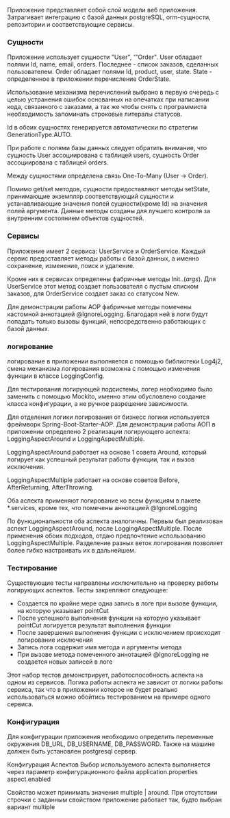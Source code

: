 Приложение представляет собой слой модели веб приложения. Затрагивает интеграцию с базой данных postgreSQL, orm-сущности, репозитории и соответствующие сервисы. 

### Сущности

Приложение использует сущности "User", '"Order". User обладает полями Id, name, email, orders. Последнее - список заказов, сделанных пользователем. Order обладает полями Id, product, user, state. State - определенное в приложении перечисление OrderState. 

Использование механизма перечислений выбрано в первую очередь с целью устранения ошибок основанных на опечатках при написании кода, связанного с заказами, а так же чтобы снять с программиста необходимость запоминать строковые литералы статусов.

Id в обоих сущностях генерируется автоматически по стратегии GenerationType.AUTO.

При работе с полями базы данных следует обратить внимание, что сущность User ассоциирована с таблицей users, сущность Order ассоциирована с таблицей orders. 

Между сущностями определена связь One-To-Many (User -> Order).

Помимо get/set методов, сущности предоставляют методы setState, принимающие экземпляр соответствующий сущности и устанавливающие значения полей сущности(кроме Id) на значения полей аргумента. Данные методы созданы для лучшего контроля за внутренним состоянием объектов сущностей.

### Сервисы
Приложение имеет 2 сервиса: UserService и OrderService. Каждый сервис предоставляет методы работы с базой данных, а именно сохранение, изменение, поиск и удаление.

Кроме них в сервисах определены фабричные методы Init..(*args*).
Для UserService этот метод создает пользователя с пустым списком заказов, для OrderService создает заказ со статусом New.

Для демонстрации работы AOP фабричные методы помечены кастомной аннотацией @IgnoreLogging. Благодаря ней в логи будут попадать только вызовы функций, непосредственно работающих с базой данных.


### логирование
логирование в приложении выполняется с помощью библиотеки Log4j2, смена механизма логирования возможна с помощью изменения функции в классе LoggingConfig. 

Для тестирования логирующей подсистемы, логер необходимо было заменить с помощью Mockito, именно этим обусловлено создание класса конфигурации, а не ручное разрешение зависимости.

Для отделения логики логирования от бизнесс логики используется фреймворк Spring-Boot-Starter-AOP. Для демонстрации работы АОП в приложении определено 2 реализации логирующего аспекта: LoggingAspectAround и LoggingAspectMultiple.

LoggingAspectAround работает на основе 1 совета Around, который логирует как успешный результат работы функции, так и вызов исключения.

LoggingAspectMultiple работает на основе советов Before, AfterReturning, AfterThrowing. 

Оба аспекта применяют логирование ко всем функциям в пакете \*.services, кроме тех, что помечены аннотацией @IgnoreLogging

По функциональности оба аспекта аналогичны. Первым был реализован аспект LoggingAspectAround, после LoggingAspectMultiple. После применения обоих подходов, отдаю предпочтение использованию LoggingAspectMultiple. Разделение разных веток логирования позволяет более гибко настраивать их в дальнейшем.

### Тестирование

Существующие тесты направлены исключительно на проверку работы логирующих аспектов. Тесты закрепляют следующее:
- Создается по крайне мере одна запись в логе при вызове функции, на которую указывает pointCut
- После успешного выполнения функции на которую указывает pointCut логируется результат выполнения функции
- После завершения выполнения функции с исключением происходит логирование исключения
- Запись лога содержит имя метода и аргументы метода
- При вызове метода помеченного аннотацией @IgnoreLogging не создается новых записей в логе

Этот набор тестов демонстрирует, работоспособность аспекта на одном из сервисов. Логика работы аспекта не зависит от логики работы сервиса, так что в приложении которое не будет реально использоваться можно обойтись тестированием на примере одного сервиса.

### Конфигурация
Для конфигурации приложения необходимо определить переменные окружения DB_URL, DB_USERNAME, DB_PASSWORD. Также на машине должен быть установлен postgresql сервер.

Конфигурация Аспектов
Выбор используемого аспекта выполняется через параметр конфигурационного файла application.properties aspect.enabled

Свойство может принимать значения multiple | around. При отсутствии строчки с заданным свойством приложение работает так, будто выбран вариант multiple

